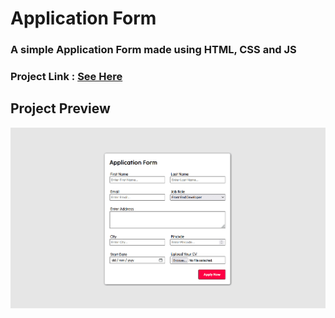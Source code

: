 # Application Form

### A simple Application Form made using HTML, CSS and JS

### Project Link : [See Here](https://alonepranav.github.io/Project-HTML-CSS-JS/application-form)

## Project Preview

<img src="./preview.png"/>